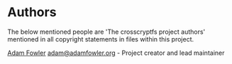 # Authors

The below mentioned people are 'The crosscryptfs project authors' mentioned in
all copyright statements in files within this project.

[Adam Fowler](https://github.com/adamfowleruk/) <adam@adamfowler.org> - Project creator and lead maintainer
